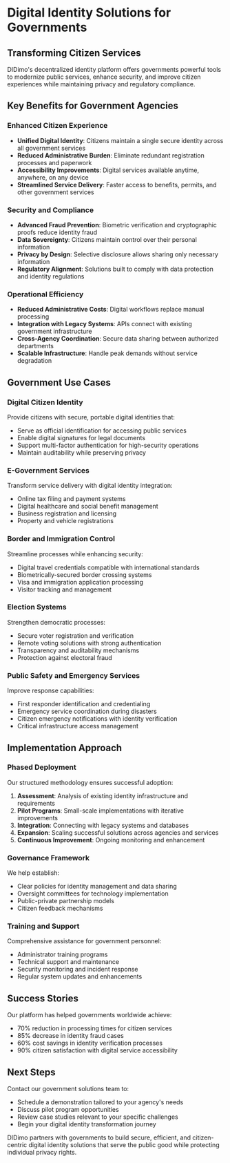 # Digital Identity Solutions for Governments

## Transforming Citizen Services

DIDimo's decentralized identity platform offers governments powerful tools to modernize public services, enhance security, and improve citizen experiences while maintaining privacy and regulatory compliance.

## Key Benefits for Government Agencies

### Enhanced Citizen Experience

- **Unified Digital Identity**: Citizens maintain a single secure identity across all government services
- **Reduced Administrative Burden**: Eliminate redundant registration processes and paperwork
- **Accessibility Improvements**: Digital services available anytime, anywhere, on any device
- **Streamlined Service Delivery**: Faster access to benefits, permits, and other government services

### Security and Compliance

- **Advanced Fraud Prevention**: Biometric verification and cryptographic proofs reduce identity fraud
- **Data Sovereignty**: Citizens maintain control over their personal information
- **Privacy by Design**: Selective disclosure allows sharing only necessary information
- **Regulatory Alignment**: Solutions built to comply with data protection and identity regulations

### Operational Efficiency

- **Reduced Administrative Costs**: Digital workflows replace manual processing
- **Integration with Legacy Systems**: APIs connect with existing government infrastructure
- **Cross-Agency Coordination**: Secure data sharing between authorized departments
- **Scalable Infrastructure**: Handle peak demands without service degradation

## Government Use Cases

### Digital Citizen Identity

Provide citizens with secure, portable digital identities that:

- Serve as official identification for accessing public services
- Enable digital signatures for legal documents
- Support multi-factor authentication for high-security operations
- Maintain auditability while preserving privacy

### E-Government Services

Transform service delivery with digital identity integration:

- Online tax filing and payment systems
- Digital healthcare and social benefit management
- Business registration and licensing
- Property and vehicle registrations

### Border and Immigration Control

Streamline processes while enhancing security:

- Digital travel credentials compatible with international standards
- Biometrically-secured border crossing systems
- Visa and immigration application processing
- Visitor tracking and management

### Election Systems

Strengthen democratic processes:

- Secure voter registration and verification
- Remote voting solutions with strong authentication
- Transparency and auditability mechanisms
- Protection against electoral fraud

### Public Safety and Emergency Services

Improve response capabilities:

- First responder identification and credentialing
- Emergency service coordination during disasters
- Citizen emergency notifications with identity verification
- Critical infrastructure access management

## Implementation Approach

### Phased Deployment

Our structured methodology ensures successful adoption:

1. **Assessment**: Analysis of existing identity infrastructure and requirements
2. **Pilot Programs**: Small-scale implementations with iterative improvements
3. **Integration**: Connecting with legacy systems and databases
4. **Expansion**: Scaling successful solutions across agencies and services
5. **Continuous Improvement**: Ongoing monitoring and enhancement

### Governance Framework

We help establish:

- Clear policies for identity management and data sharing
- Oversight committees for technology implementation
- Public-private partnership models
- Citizen feedback mechanisms

### Training and Support

Comprehensive assistance for government personnel:

- Administrator training programs
- Technical support and maintenance
- Security monitoring and incident response
- Regular system updates and enhancements

## Success Stories

Our platform has helped governments worldwide achieve:

- 70% reduction in processing times for citizen services
- 85% decrease in identity fraud cases
- 60% cost savings in identity verification processes
- 90% citizen satisfaction with digital service accessibility

## Next Steps

Contact our government solutions team to:

- Schedule a demonstration tailored to your agency's needs
- Discuss pilot program opportunities
- Review case studies relevant to your specific challenges
- Begin your digital identity transformation journey

DIDimo partners with governments to build secure, efficient, and citizen-centric digital identity solutions that serve the public good while protecting individual privacy rights.
